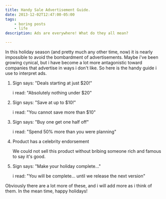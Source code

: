 ```yaml
---
title: Handy Sale Advertisement Guide.
date: 2013-12-02T12:47:00-05:00
tags:
    - boring posts
    - life
description: Ads are everywhere! What do they all mean?

---
```


In this holiday season (and pretty much any other time, now) it is nearly impossible to avoid the bombardment of advertisements. Maybe i've been growing cynical, but i have become a lot more antagonistic toward companies that advertise in ways i don't like. So here is the handy guide i use to interpret ads.

1. Sign says: "Deals starting at just $20!"

    i read: "Absolutely nothing under $20"
2. Sign says: "Save at up to $10!"

    i read: "You cannot save more than $10"
3. Sign says: "Buy one get one half off"

    i read: "Spend 50% more than you were planning"
4. Product has a celebrity endorsement

    We could not sell this product without bribing someone rich and famous to say it's good.
5. Sign says: "Make your holiday complete..."

    i read: "You will be complete... until we release the next version"

Obviously there are a lot more of these, and i will add more as i think of them. In the mean time, happy holidays!